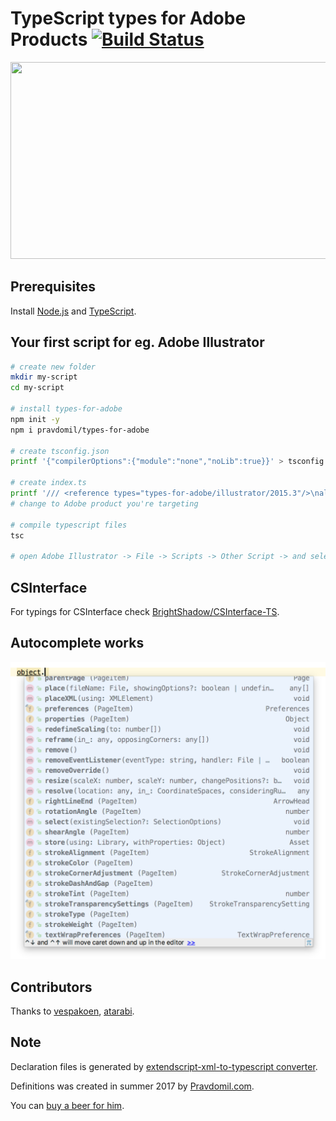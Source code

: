 # TypeScript types for Adobe Products [![Build Status](https://travis-ci.org/pravdomil/types-for-adobe.svg?branch=master)](https://travis-ci.org/pravdomil/types-for-adobe)
[<img src="https://i.imgur.com/VMx9MeE.jpg" width="560" height="315" />](http://youtu.be/h-c7A8pQzx8)

## Prerequisites
Install [Node.js](https://nodejs.org/en/download/) and [TypeScript](https://www.typescriptlang.org/#download-links).

## Your first script for eg. Adobe Illustrator
```bash
# create new folder
mkdir my-script
cd my-script

# install types-for-adobe
npm init -y
npm i pravdomil/types-for-adobe

# create tsconfig.json
printf '{"compilerOptions":{"module":"none","noLib":true}}' > tsconfig.json

# create index.ts
printf '/// <reference types="types-for-adobe/illustrator/2015.3"/>\nalert(String(app))' > index.ts
# change to Adobe product you're targeting

# compile typescript files
tsc

# open Adobe Illustrator -> File -> Scripts -> Other Script -> and select index.js
```

## CSInterface
For typings for CSInterface check [BrightShadow/CSInterface-TS](https://github.com/BrightShadow/CSInterface-TS).

## Autocomplete works
<img src="resources/autocomplete.png"/>

## Contributors
Thanks to [vespakoen](https://github.com/vespakoen), [atarabi](https://github.com/atarabi).

## Note
Declaration files is generated by [extendscript-xml-to-typescript converter](https://github.com/pravdomil/extendscript-xml-to-typescript).

Definitions was created in summer 2017 by [Pravdomil.com](https://pravdomil.com).

You can [buy a beer for him](https://www.paypal.com/cgi-bin/webscr?cmd=_s-xclick&hosted_button_id=BCL2X3AFQBAP2&item_name=types-for-adobe%20Beer).
